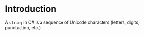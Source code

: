 # Introduction

A `string` in C# is a sequence of Unicode characters (letters, digits, punctuation, etc.).
